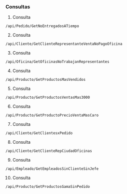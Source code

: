 ### Consultas

1. Consulta

`/api/Pedido/GetNoEntregadosATiempo`

2. Consulta

`/api/Cliente/GetClienteRepresentanteVentaNoPagoOficina`

3. Consulta

`/api/Oficina/GetOficinasNoTrabajanRepresentantes`

4. Consulta

`/api/Producto/GetProductosMasVendidos`

5. Consulta

`/api/Producto/GetProductosVentasMas3000`

6. Consulta

`/api/Producto/GetProductoPrecioVentaMasCaro`

7. Consulta

`/api/Cliente/GetClientesxPedido`

8.  Consulta

`/api/Cliente/GetClienteRepCiudadOficinas`

9. Consulta

`/api/Empleado/GetEmpleadosSinClienteSinJefe`

10. Consulta

`/api/Producto/GetProductosGamaSinPedido`
